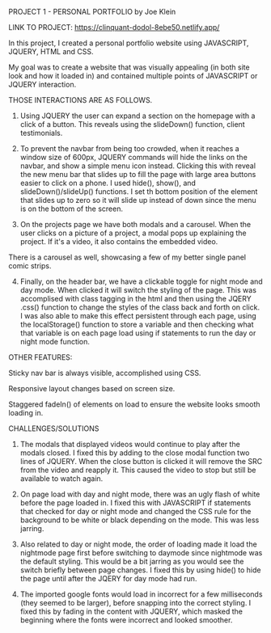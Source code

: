 PROJECT 1 - PERSONAL PORTFOLIO
by Joe Klein

LINK TO PROJECT: https://clinquant-dodol-8ebe50.netlify.app/

In this project, I created a personal portfolio website using JAVASCRIPT, JQUERY, HTML and CSS.

My goal was to create a website that was visually appealing (in both site look and how it loaded in) and contained multiple points of JAVASCRIPT or JQUERY interaction.

THOSE INTERACTIONS ARE AS FOLLOWS.

1) Using JQUERY the user can expand a section on the homepage with a click of a button. This reveals using the slideDown() function, client testimonials.

2) To prevent the navbar from being too crowded, when it reaches a  window size of 600px, JQUERY commands will hide the links on the navbar, and show a simple menu icon instead. Clicking this with reveal the new menu bar that slides up to fill the page with large area buttons easier to click on a phone. I used hide(), show(), and slideDown()/slideUp() functions. I set th bottom position of the element that slides up to zero so it will slide up instead of down since the menu is on the bottom of the screen. 

3) On the projects page we have both modals and a carousel. When the user clicks on a picture of a project, a modal pops up explaining the project. If it's a video, it also contains the embedded video.

There is a carousel as well, showcasing a few of my better single panel comic strips. 

4) Finally, on the header bar, we have a clickable toggle for night mode and day mode. When clicked it will switch the styling of the page. This was accomplised with class tagging in the html and then using the JQERY .css() function to change the styles of the class back and forth on click. I was also able to make this effect persistent through each page, using the localStorage() function to store a variable and then checking what that variable is on each page load using if statements to run the day or night mode function.

OTHER FEATURES:

Sticky nav bar is always visible, accomplished using CSS.

Responsive layout changes based on screen size. 

Staggered fadeIn() of elements on load to ensure the website looks smooth loading in.

CHALLENGES/SOLUTIONS

1) The modals that displayed videos would continue to play after the modals closed. I fixed this by adding to the close modal function two lines of JQUERY. When the close button is clicked it will remove the SRC from the video and reapply it. This caused the video to stop but still be available to watch again. 

2) On page load with day and night mode, there was an ugly flash of white before the page loaded in. I fixed this with JAVASCRIPT if statements that checked for day or night mode and changed the CSS rule for the background to be white or black depending on the mode. This was less jarring.

3) Also related to day or night mode, the order of loading made it load the nightmode page first before switching to daymode since nightmode was the default styling. This would be a bit jarring as you would see the switch briefly between page changes. I fixed this by using hide() to hide the page until after the JQERY for day mode had run. 

4) The imported google fonts would load in incorrect for a few milliseconds (they seemed to be larger), before snapping into the correct styling. I fixed this by fading in the content with JQUERY, which masked the beginning where the fonts were incorrect and looked smoother.
